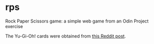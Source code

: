 # rps

Rock Paper Scissors game: a simple web game from an Odin Project exercise

The Yu-Gi-Oh! cards were obtained from [this Reddit post](https://www.reddit.com/r/customyugioh/comments/1d26w68/ro_sham_bo/).
